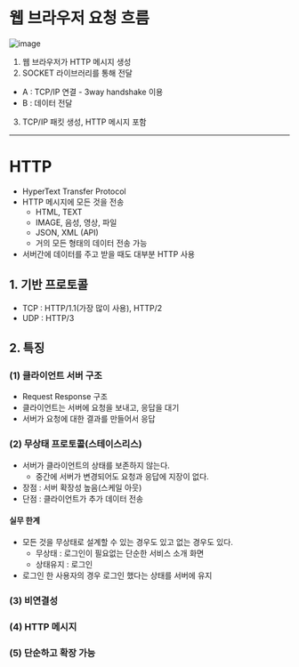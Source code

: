 # 웹 브라우저 요청 흐름

![image](https://user-images.githubusercontent.com/87891581/147872285-1d70ff36-74e9-4f2c-843f-56557f0fac2c.png)

1. 웹 브라우저가 HTTP 메시지 생성
2. SOCKET 라이브러리를 통해 전달

- A : TCP/IP 연결 - 3way handshake 이용
- B : 데이터 전달

3. TCP/IP 패킷 생성, HTTP 메시지 포함

---

# HTTP

- HyperText Transfer Protocol
- HTTP 메시지에 모든 것을 전송
    - HTML, TEXT
    - IMAGE, 음성, 영상, 파일
    - JSON, XML (API)
    - 거의 모든 형태의 데이터 전송 가능
- 서버간에 데이터를 주고 받을 때도 대부분 HTTP 사용

## 1. 기반 프로토콜

- TCP : HTTP/1.1(가장 많이 사용), HTTP/2
- UDP : HTTP/3

## 2. 특징

### (1) 클라이언트 서버 구조

- Request Response 구조
- 클라이언트는 서버에 요청을 보내고, 응답을 대기
- 서버가 요청에 대한 결과를 만들어서 응답

### (2) 무상태 프로토콜(스테이스리스)

- 서버가 클라이언트의 상태를 보존하지 않는다.
    - 중간에 서버가 변경되어도 요청과 응답에 지장이 없다.
- 장점 : 서버 확장성 높음(스케일 아웃)
- 단점 : 클라이언트가 추가 데이터 전송

#### 실무 한계

- 모든 것을 무상태로 설계할 수 있는 경우도 있고 없는 경우도 있다.
    - 무상태 : 로그인이 필요없는 단순한 서비스 소개 화면
    - 상태유지 : 로그인
- 로그인 한 사용자의 경우 로그인 했다는 상태를 서버에 유지

### (3) 비연결성

### (4) HTTP 메시지

### (5) 단순하고 확장 가능